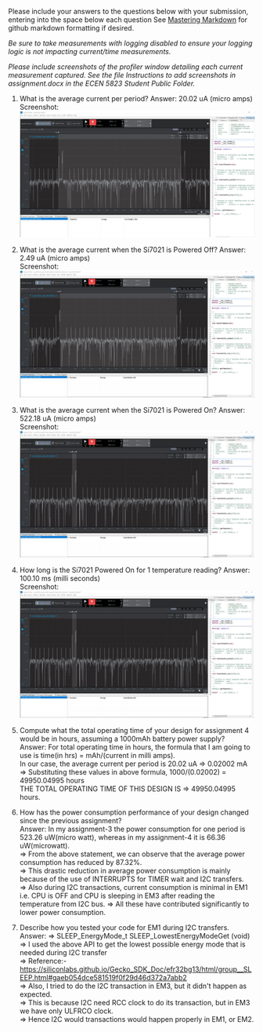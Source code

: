 Please include your answers to the questions below with your submission, entering into the space below each question
See [Mastering Markdown](https://guides.github.com/features/mastering-markdown/) for github markdown formatting if desired.

*Be sure to take measurements with logging disabled to ensure your logging logic is not impacting current/time measurements.*

*Please include screenshots of the profiler window detailing each current measurement captured.  See the file Instructions to add screenshots in assignment.docx in the ECEN 5823 Student Public Folder.* 

1. What is the average current per period?
   Answer: 20.02 uA (micro amps)
   <br>Screenshot:  
   ![Avg_current_per_period][Avg_current_per_period]

2. What is the average current when the Si7021 is Powered Off?
   Answer: 2.49 uA (micro amps)
   <br>Screenshot:  
   ![Avg_current_LPM_Off][Avg_current_LPM_Off]

3. What is the average current when the Si7021 is Powered On?
   Answer: 522.18 uA (micro amps)
   <br>Screenshot:  
   ![Avg_current_LPM_On][Avg_current_LPM_On]

4. How long is the Si7021 Powered On for 1 temperature reading?
   Answer: 100.10 ms (milli seconds)
   <br>Screenshot:  
   ![duration_lpm_on][duration_lpm_on]

5. Compute what the total operating time of your design for assignment 4 would be in hours, assuming a 1000mAh battery power supply?  
   Answer: For total operating time in hours, the formula that I am going to use is time(in hrs) = mAh/(current in milli amps).  
           In our case, the average current per period is 20.02 uA => 0.02002 mA  
           => Substituting these values in above formula, 1000/(0.02002) = 49950.04995 hours  
           THE TOTAL OPERATING TIME OF THIS DESIGN IS => 49950.04995 hours.  
   
6. How has the power consumption performance of your design changed since the previous assignment?  
   Answer: In my assignment-3 the power consumption for one period is 523.26 uW(micro watt), whereas in my assignment-4 it is 66.36 uW(microwatt).   
           => From the above statement, we can observe that the average power consumption has reduced by 87.32%.  
           => This drastic reduction in average power consumption is mainly because of the use of INTERRUPTS for TIMER wait and I2C transfers.  
           => Also during I2C transactions, current consumption is minimal in EM1 i.e. CPU is OFF and CPU is sleeping in EM3 after reading the temperature from I2C bus. 
           => All these have contributed significantly to lower power consumption.  
   
7. Describe how you tested your code for EM1 during I2C transfers.  
   Answer:  => SLEEP_EnergyMode_t SLEEP_LowestEnergyModeGet (void)  
            => I used the above API to get the lowest possible energy mode that is needed during I2C transfer  
            => Reference:- https://siliconlabs.github.io/Gecko_SDK_Doc/efr32bg13/html/group__SLEEP.html#gaeb054dce581519f0f29d46d372a7abb2  
            => Also, I tried to do the I2C transaction in EM3, but it didn't happen as expected.  
            => This is because I2C need RCC clock to do its transaction, but in EM3 we have only ULFRCO clock.  
            => Hence I2C would transactions would happen properly in EM1, or EM2.  

[Avg_current_per_period]: screenshots/assignment_4/Avg_current_per_period.jpg "Avg_current_per_period"
[Avg_current_LPM_On]: screenshots/assignment_4/Avg_current_LPM_On.jpg "Avg_current_LPM_On"
[Avg_current_LPM_Off]: screenshots/assignment_4/Avg_current_LPM_Off.jpg "Avg_current_LPM_Off"
[duration_lpm_on]: screenshots/assignment_4/duration_lpm_on.jpg "duration_lpm_on"
